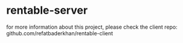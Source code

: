 # rentable-server

for more information about this project, please check the client repo: github.com/refatbaderkhan/rentable-client
